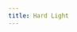 ```yaml
---
title: Hard Light
---
```


<DarumaPlayer src='https://raw.githubusercontent.com/verygoodgraphics/resource/main/feature/blend_mode__daruma/blend_mode__hard_light.daruma' />
